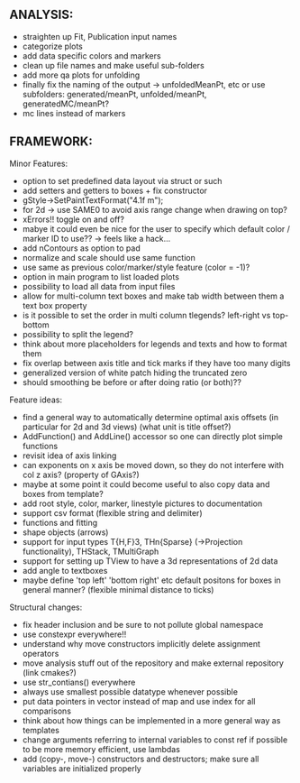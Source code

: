 ANALYSIS:
---------
- straighten up Fit, Publication input names
- categorize plots
- add data specific colors and markers
- clean up file names and make useful sub-folders
- add more qa plots for unfolding
- finally fix the naming of the output -> unfoldedMeanPt, etc or use subfolders: generated/meanPt, unfolded/meanPt, generatedMC/meanPt?
- mc lines instead of markers

FRAMEWORK:
----------

Minor Features:
- option to set predefined data layout via struct or such
- add setters and getters to boxes + fix constructor
- gStyle->SetPaintTextFormat("4.1f m");
- for 2d -> use SAME0 to avoid axis range change when drawing on top?
- xErrors!! toggle on and off?
- mabye it could even be nice for the user to specify which default color / marker ID to use?? -> feels like a hack...
- add nContours as option to pad
- normalize and scale should use same function
- use same as previous color/marker/style feature (color = -1)?
- option in main program to list loaded plots
- possibility to load all data from input files
- allow for multi-column text boxes and make tab width between them a text box property
- is it possible to set the order in multi column tlegends? left-right vs top-bottom
- possibility to split the legend?
- think about more placeholders for legends and texts and how to format them
- fix overlap between axis title and tick marks if they have too many digits
- generalized version of white patch hiding the truncated zero
- should smoothing be before or after doing ratio (or both)??

Feature ideas:
- find a general way to automatically determine optimal axis offsets (in particular for 2d and 3d views) (what unit is title offset?)
- AddFunction() and AddLine() accessor so one can directly plot simple functions
- revisit idea of axis linking
- can exponents on x axis be moved down, so they do not interfere with col z axis? (property of GAxis?)
- maybe at some point it could become useful to also copy data and boxes from template?
- add root style, color, marker, linestyle pictures to documentation
- support csv format (flexible string and delimiter)
- functions and fitting
- shape objects (arrows)
- support for input types T{H,F}3, THn{Sparse} (->Projection functionality), THStack, TMultiGraph
- support for setting up TView to have a 3d representations of 2d data
- add angle to textboxes
- maybe define 'top left' 'bottom right' etc default positons for boxes in general manner? (flexible minimal distance to ticks)


Structural changes:
- fix header inclusion and be sure to not pollute global namespace
- use constexpr everywhere!!
- understand why move constructors implicitly delete assignment operators
- move analysis stuff out of the repository and make external repository (link cmakes?)
- use str_contians() everywhere
- always use smallest possible datatype whenever possible
- put data pointers in vector instead of map and use index for all comparisons
- think about how things can be implemented in a more general way as templates
- change arguments referring to internal variables to const ref if possible to be more memory efficient, use lambdas
- add (copy-, move-) constructors and destructors; make sure all variables are initialized properly
